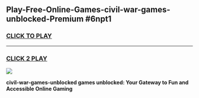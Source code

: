 
## Play-Free-Online-Games-civil-war-games-unblocked-Premium #6npt1
<h3>
<a href="https://premium.freeplayer.one?title=civil-war-games-unblocked&ref=8M">CLICK TO PLAY</a></h3>
<hr>

<h3>
<a href="https://premium.freeplayer.one?title=civil-war-games-unblocked&ref=8M">CLICK 2 PLAY</a>
  
</h3>

<a href="https://premium.freeplayer.one?title=civil-war-games-unblocked&ref=8M"><img src="https://clearcache.store/games.png"></a>


**civil-war-games-unblocked games unblocked: Your Gateway to Fun and Accessible Online Gaming**
